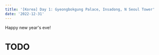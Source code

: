 ```yaml
---
title: '[Korea] Day 1: Gyeongbokgung Palace, Insadong, N Seoul Tower'
date: '2022-12-31'
---
```


Happy new year's eve!

# TODO
